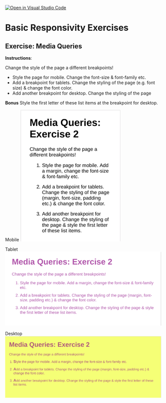 [![Open in Visual Studio Code](https://classroom.github.com/assets/open-in-vscode-f059dc9a6f8d3a56e377f745f24479a46679e63a5d9fe6f495e02850cd0d8118.svg)](https://classroom.github.com/online_ide?assignment_repo_id=5455865&assignment_repo_type=AssignmentRepo)
# Basic Responsivity Exercises

## Exercise: Media Queries

**Instructions**:

Change the style of the page a different breakpoints!

* Style the page for mobile. Change the font-size & font-family etc.
* Add a breakpoint for tablets. Change the styling of the page (e.g. font size) & change the font color.
* Add another breakpoint for desktop. Change the styling of the page

**Bonus**
Style the first letter of these list items at the breakpoint for desktop.

Mobile 
![alt-text](/reference-images/reference-image-mobile.png "Reference Mobile")

Tablet 
![alt-text](/reference-images/reference-image-tablet.png "Reference Tablet")

Desktop 
![alt-text](/reference-images/reference-image-desktop.png "Reference Desktop")